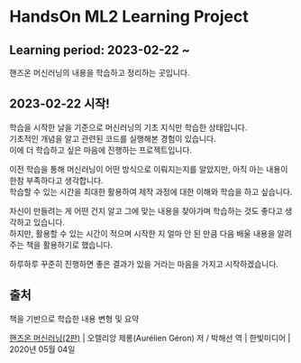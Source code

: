 # HandsOn ML2 Learning Project

## Learning period: 2023-02-22 ~ 

핸즈온 머신러닝의 내용을 학습하고 정리하는 곳입니다.  

## 2023-02-22 시작!

학습을 시작한 날을 기준으로 머신러닝의 기초 지식만 학습한 상태입니다.  
기초적인 개념을 알고 관련된 코드를 실행해본 경험이 있습니다.  
이에 더 학습하고 싶은 마음에 진행하는 프로젝트입니다.  

이전 학습을 통해 머신러닝이 어떤 방식으로 이뤄지는지를 알았지만, 아직 아는 내용이 한참 부족하다고 생각합니다.  
학습할 수 있는 시간을 최대한 활용하여 제작 과정에 대한 이해와 학습을 하고 싶습니다.  

자신이 만들려는 게 어떤 건지 알고 그에 맞는 내용을 찾아가며 학습하는 것도 좋다고 생각하고 있습니다.  
하지만, 활용할 수 있는 시간이 적으며 시작한 지 얼마 안 된 만큼 다음 배울 내용을 알려주는 책을 활용하기로 했습니다.  

하루하루 꾸준히 진행하면 좋은 결과가 있을 거라는 마음을 가지고 시작하겠습니다.  

## 출처

책을 기반으로 학습한 내용 변형 및 요약

[핸즈온 머신러닝(2판)][googlelink] | 오렐리앙 제롱(Aurélien Géron) 저 / 박해선 역 | 한빛미디어 | 2020년 05월 04일  

[googlelink]: https://www.hanbit.co.kr/store/books/look.php?p_code=B7033438574 "Go SITE"
